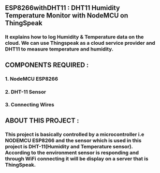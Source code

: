 ## ESP8266withDHT11 : DHT11 Humidity Temperature Monitor with NodeMCU on ThingSpeak
### It explains how to log Humidity & Temperature data on the cloud. We can use Thingspeak as a cloud service provider and DHT11 to measure temperature and humidity.



## COMPONENTS REQUIRED :
###  1. NodeMCU ESP8266
###  2. DHT-11 Sensor
###  3. Connecting Wires



## ABOUT THIS PROJECT :
### This project is basically controlled by a microcontroller i.e NODEMCU ESP8266 and the sensor which is used in this project is DHT-11(Humidity and Temperature sensor). According to the environment sensor is responding and through WiFi connecting it will be display on a server that is ThingSpeak.
